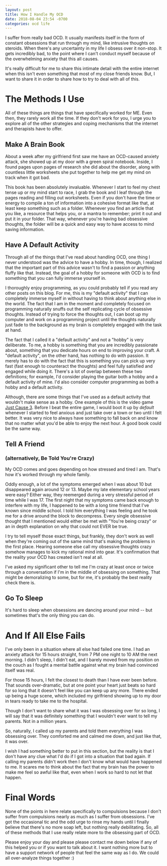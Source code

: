 ```yaml
---
layout: post
title: How I Handle My OCD
date: 2018-08-04 23:54 -0700
categories: ocd life
---
```


I suffer from really bad OCD. It usually manifests itself in the form of constant obsessions that run through my mind, like intrusive thoughts on steroids. When there's any uncertainty in my life I obsess over it non-stop. It gets incredibly bad, to the point where I can't conduct myself because of the overwhelming anxiety that this all causes.

It's really difficult for me to share this intimate detail with the entire internet when this isn't even something that most of my close friends know. But, I want to share it in order to share how to try to deal with all of this.

# The Methods I Use

All of these things are things that have specifically worked for ME. Even then, they rarely work all the time. If they don't work for you, I urge you to explore all of the other strategies and coping mechanisms that the internet and therapists have to offer.

## Make A Brain Book

About a week after my girlfriend first saw me have an OCD-caused anxiety attack, she showed up at my door with a green spiral notebook. Inside, I found pages upon pages of research she did about the disorder, along with countless little worksheets she put together to help me get my mind on track when it got bad.

This book has been absolutely invaluable. Whenever I start to feel my chest tense up or my mind start to race, I grab the book and I leaf through the pages reading and filling out worksheets. Even if you don't have the time or energy to compile a ton of information into a cohesive format like that, at least keep something such as a folder. Whenever you find an article that you like, a resource that helps you, or a mantra to remember; print it out and put it in your folder. That way, whenever you're having bad obsessive thoughts, the folder will be a quick and easy way to have access to mind saving information.

## Have A Default Activity

Through all of the things that I've read about handling OCD, one thing I never understood was the advice to have a hobby. In time, though, I realized that the important part of this advice wasn't to find a passion or anything fluffy like that. Instead, the goal of a hobby for someone with OCD is to find something that you can fully immerse yourself in.

I thoroughly enjoy programming, as you could probably tell if you read any other posts on this blog. For me, this is my "default activity" that I can completely immerse myself in without having to think about anything else in the world. The fact that I am in the moment and completely focused on programming naturally snuffs out the self replicating cycle of obsessive thoughts. Instead of trying to force the thoughts out, I can boot up my computer and work on a programming project until the thoughts naturally just fade to the background as my brain is completely engaged with the task at hand.

The fact that I called it a "default activity" and not a "hobby" is very deliberate. To me, a hobby is something that you are incredibly passionate about, something that you dedicate hours on end to improving your craft. A "default activity", on the other hand, has nothing to do with passion. It merely has to do with the fact that this is something you can pick up very fast (fast enough to counteract the thoughts) and feel fully satisfied and engaged while doing it. There's a lot of overlap between these two definitions; for example, I'd consider playing the guitar both a hobby and a default activity of mine. I'd also consider computer programming as both a hobby and a default activity.

Although, there are some things that I've used as a default activity that wouldn't make sense as a hobby. One example of this is the video game [Just Cause 3](https://store.steampowered.com/app/225540/Just_Cause_3/). Before I beat the entire game, I would boot it up by _default_ whenever I started to feel anxious and just take over a town or two until I felt better. It was very nice to always have something to fall back on and know that no matter what you'd be able to enjoy the next hour. A good book could be the same way.

## Tell A Friend

### (alternatively, Be Told You're Crazy)

My OCD comes and goes depending on how stressed and tired I am. That's how it's worked through my whole family.

Oddly enough, a lot of the symptoms emerged when I was about 10 but disappeared again around 12 or 13. Maybe my late elementary school years were easy? Either way, they reemerged during a very stressful period of time while I was 17. The first night that my symptoms came back enough to interfere with my life, I happened to be with a long time friend that I've known since middle school. I told him everything I was feeling and he took me for a drive around the block to decompress. Every single obsessive thought that I mentioned would either be met with "You're being crazy" or an in depth explanation on why that could not EVER be true.

I try to tell myself those exact things, but frankly, they don't work as well when they're coming out of the same mind that's making the problems in the first place. Hearing someone else call my obsessive thoughts crazy somehow manages to kick my rational mind into gear. It's confirmation that the reality your OCD has created isn't real at all.

I've asked my significant other to tell me I'm crazy at least once or twice through a conversation if I'm in the middle of obsessing on something. That might be demoralizing to some, but for me, it's probably the best reality check there is.

## Go To Sleep

It's hard to sleep when obsessions are dancing around your mind -- but sometimes that's the only thing you can do.

# And If All Else Fails

I've only been in a situation where all else had failed one time. I had an anxiety attack for 15 hours straight, from 7 PM one night to 10 AM the next morning. I didn't sleep, I didn't eat, and I barely moved from my position on the couch as I fought a mental battle against what my brain had convinced itself was real.

For those 15 hours, I felt the closest to death than I have ever been before. That sounds over-dramatic, but at one point your heart just beats so hard for so long that it doesn't feel like you can keep up any more. There ended up being a huge scene, which included my girlfriend showing up to my door in tears ready to take me to the hospital.

Though I don't want to share what it was I was obsessing over for so long, I will say that it was definitely something that I wouldn't ever want to tell my parents. Not in a million years.

So, naturally, I called up my parents and told them everything I was obsessing over. They comforted me and calmed me down, and just like that, it was over.

I wish I had something better to put in this section, but the reality is that I don't have any clue what I'd do if I got into a situation that bad again. If calling my parents didn't work then I don't know what would have happened to me. It scares me to think about the fact that my brain has the power to make me feel so awful like that, even when I work so hard to not let that happen.

# Final Words

None of the points in here relate specifically to compulsions because I don't suffer from compulsions nearly as much as I suffer from obsessions. I've got the occasional tic and the odd urge to rinse my hands until I finally believe that there's no more soap left, but nothing really debilitating. So, all of these methods that I use really relate more to the obsessing part of OCD.

Please enjoy your day and please please contact me down below if any of this helped you or if you want to talk about it. I want nothing more but to have a support network of people that feel the same way as I do. We could all over-analyze things together :)
